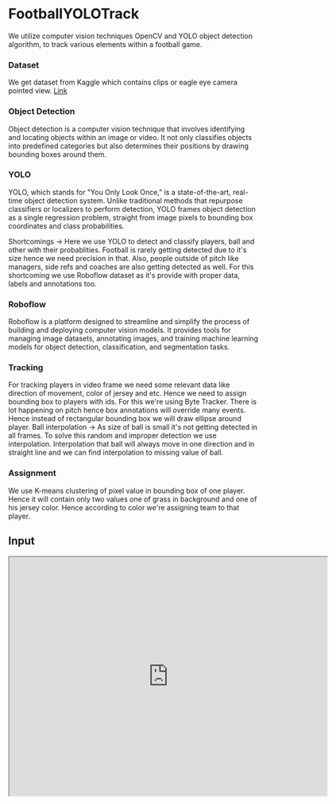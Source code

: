 # FootballYOLOTrack
We utilize computer vision techniques OpenCV and YOLO object detection algorithm, to track various elements within a football game. 

### Dataset
  
  We get dataset from Kaggle which contains clips or eagle eye camera pointed view. 
  [Link](https://www.kaggle.com/competitions/dfl-bundesliga-data-shootout/data)

### Object Detection
  
  Object detection is a computer vision technique that involves identifying and locating objects within an image or video. It not only classifies objects into predefined categories but also determines their positions by drawing bounding boxes around them.

### YOLO

  YOLO, which stands for "You Only Look Once," is a state-of-the-art, real-time object detection system. Unlike traditional methods that repurpose classifiers or localizers to perform detection, YOLO frames object detection as a single regression problem, straight from image pixels to bounding box coordinates and class probabilities.

  Shortcomings -> Here we use YOLO to detect and classify players, ball and other with their probablities. Football is rarely getting detected due to it's size hence we need precision in that. Also, people outside of pitch like managers, side refs and coaches are also getting detected as well. For this shortcoming we use Roboflow dataset as it's provide with proper data, labels and annotations too.

### Roboflow

  Roboflow is a platform designed to streamline and simplify the process of building and deploying computer vision models. It provides tools for managing image datasets, annotating images, and training machine learning models for object detection, classification, and segmentation tasks. 

### Tracking

  For tracking players in video frame we need some relevant data like direction of movement, color of jersey and etc. Hence we need to assign bounding box to players with ids. For this we're using Byte Tracker. 
  There is lot happening on pitch hence box annotations will override many events. Hence instead of rectangular bounding box we will draw ellipse around player. 
  Ball interpolation -> As size of ball is small it's not getting detected in all frames. To solve this random and improper detection we use interpolation. Interpolation that ball will always move in one direction and in straight line and we can find interpolation to missing value of ball.

### Assignment

  We use K-means clustering of pixel value in bounding box of one player. Hence it will contain only two values one of grass in background and one of his jersey color. Hence according to color we're assigning team to that player.

  ## Input

  <iframe src="https://drive.google.com/drive/folders/1ExCWSpHMPpDDboDgA50VZh14OoNyhKIY/preview" width="640" height="480" allow="autoplay"></iframe>
